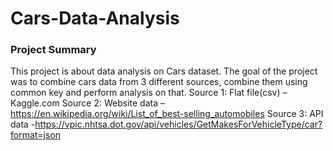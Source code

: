 # Cars-Data-Analysis

### Project Summary
This project is about data analysis on Cars dataset. The goal of the project was to combine cars data from 3 different sources, combine them using common key and perform analysis on that. 
Source 1: Flat file(csv) – Kaggle.com
Source 2: Website data –
https://en.wikipedia.org/wiki/List_of_best-selling_automobiles
Source 3: API data -https://vpic.nhtsa.dot.gov/api/vehicles/GetMakesForVehicleType/car?format=json
